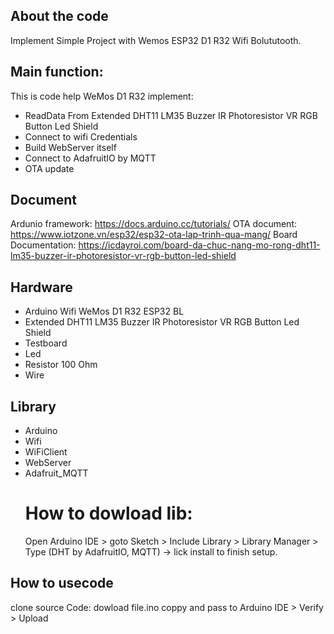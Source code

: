 ## About the code
Implement Simple Project with Wemos ESP32 D1 R32 Wifi Bolututooth.

## Main function:
This is code help WeMos D1 R32 implement:
- ReadData From Extended DHT11 LM35 Buzzer IR Photoresistor VR RGB Button Led Shield
- Connect to wifi Credentials
- Build WebServer itself
- Connect to AdafruitIO by MQTT
- OTA update

## Document
Ardunio framework: https://docs.arduino.cc/tutorials/
OTA document: https://www.iotzone.vn/esp32/esp32-ota-lap-trinh-qua-mang/
Board Documentation: https://icdayroi.com/board-da-chuc-nang-mo-rong-dht11-lm35-buzzer-ir-photoresistor-vr-rgb-button-led-shield


## Hardware
- Arduino Wifi WeMos D1 R32 ESP32 BL
- Extended DHT11 LM35 Buzzer IR Photoresistor VR RGB Button Led Shield
- Testboard
- Led
- Resistor 100 Ohm
- Wire

## Library
- Arduino
- Wifi
- WiFiClient
- WebServer
- Adafruit_MQTT
  # How to dowload lib:
  Open Arduino IDE > goto Sketch > Include Library > Library Manager > Type (DHT by AdafruitIO, MQTT) -> lick install to finish setup.

## How to usecode
clone source Code: dowload file.ino
coppy and pass to Arduino IDE > Verify > Upload


